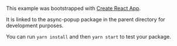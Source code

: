 This example was bootstrapped with [Create React App](https://github.com/facebook/create-react-app).

It is linked to the async-popup package in the parent directory for development purposes.

You can run `yarn install` and then `yarn start` to test your package.
